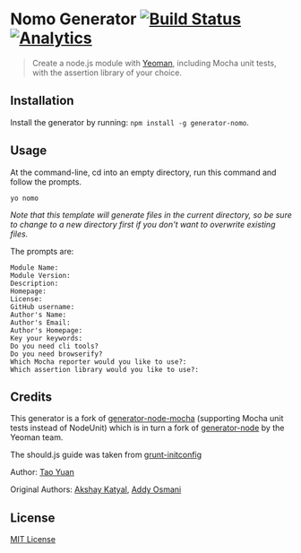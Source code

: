 # Nomo Generator [![Build Status](https://secure.travis-ci.org/taoyuan/generator-nomo.png?branch=master)](https://travis-ci.org/taoyuan/generator-nomo) [![Analytics](https://ga-beacon.appspot.com/UA-40041520-3/generator-nomo/readme)](https://github.com/igrigorik/ga-beacon)

> Create a node.js module with [Yeoman](http://yeoman.io/), including Mocha unit tests, with the assertion library of your choice.

## Installation

Install the generator by running: `npm install -g generator-nomo`.


## Usage

At the command-line, cd into an empty directory, run this command and follow the prompts.

```
yo nomo
```

_Note that this template will generate files in the current directory, so be sure to change to a new directory first if you don't want to overwrite existing files._

The prompts are:

```
Module Name:
Module Version:
Description:
Homepage:
License:
GitHub username:
Author's Name:
Author's Email:
Author's Homepage:
Key your keywords:
Do you need cli tools?
Do you need browserify?
Which Mocha reporter would you like to use?:
Which assertion library would you like to use?:
```


## Credits
This generator is a fork of [generator-node-mocha](https://github.com/MrDHat/generator-node-mocha) (supporting Mocha unit tests instead of NodeUnit) which is in turn a fork of [generator-node](https://github.com/yeoman/generator-node) by the Yeoman team.

The should.js guide was taken from [grunt-initconfig](https://github.com/pismute/grunt-initconfig/blob/master/src/test/initconfig-test.coffee)

Author: [Tao Yuan](https://github.com/taoyuan)

Original Authors: [Akshay Katyal](https://github.com/MrDHat), [Addy Osmani](https://github.com/addyosmani)

## License

[MIT License](http://en.wikipedia.org/wiki/MIT_License)
